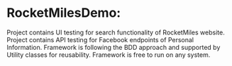 # RocketMilesDemo:
Project contains UI testing for search functionality of RocketMiles website.
Project contains API testing for Facebook endpoints of Personal Information.
Framework is following the BDD approach and supported by Utility classes for reusability.
Framework is free to run on any system.
